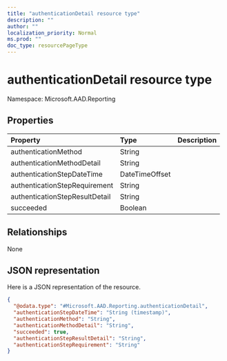 ```yaml
---
title: "authenticationDetail resource type"
description: ""
author: ""
localization_priority: Normal
ms.prod: ""
doc_type: resourcePageType
---
```


# authenticationDetail resource type


Namespace: Microsoft.AAD.Reporting



## Properties
|Property|Type|Description|
|:---|:---|:---|
|authenticationMethod|String||
|authenticationMethodDetail|String||
|authenticationStepDateTime|DateTimeOffset||
|authenticationStepRequirement|String||
|authenticationStepResultDetail|String||
|succeeded|Boolean||

## Relationships
None

## JSON representation
Here is a JSON representation of the resource.
<!-- {
  "blockType": "resource",
  "@odata.type": "Microsoft.AAD.Reporting.authenticationDetail"
}
-->
``` json
{
  "@odata.type": "#Microsoft.AAD.Reporting.authenticationDetail",
  "authenticationStepDateTime": "String (timestamp)",
  "authenticationMethod": "String",
  "authenticationMethodDetail": "String",
  "succeeded": true,
  "authenticationStepResultDetail": "String",
  "authenticationStepRequirement": "String"
}
```


